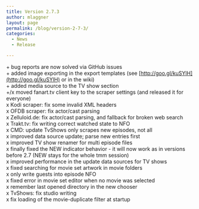 ```yaml
---
title: Version 2.7.3
author: mlaggner
layout: page
permalink: /blog/version-2-7-3/
categories:
  - News
  - Release

---
```

\+ bug reports are now solved via GitHub issues  
\+ added image exporting in the export templates (see [http://goo.gl/kuSYlH](http://goo.gl/kuSYlH) or in the wiki)  
\+ added media source to the TV show section  
\+/x moved fanart.tv client key to the scraper settings (and released it for everyone)  
x Kodi scraper: fix some invalid XML headers  
x OFDB scraper: fix actor/cast parsing  
x Zelluloid.de: fix actor/cast parsing, and fallback for broken web search  
x Trakt.tv: fix writing correct watched state to NFO  
x CMD: update TvShows only scrapes new episodes, not all  
x improved data source update; parse new entries first  
x improved TV show renamer for multi episode files  
x finally fixed the NEW indicator behavior - it will now work as in versions before 2.7 (NEW stays for the whole tmm session)  
x improved performance in the update data sources for TV shows  
x fixed searching for movie set artwork in movie folders  
x only write guests into episode NFO  
x fixed error in movie set editor when no movie was selected  
x remember last opened directory in the new chooser  
x TvShows: fix studio writing  
x fix loading of the movie-duplicate filter at startup  
